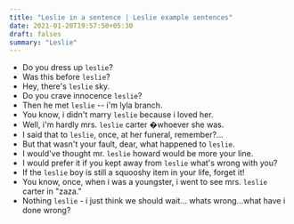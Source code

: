 ```yaml
---
title: "Leslie in a sentence | Leslie example sentences"
date: 2021-01-20T19:57:50+05:30
draft: falses
summary: "Leslie"
---
```

- Do you dress up `leslie`?
- Was this before `leslie`?
- Hey, there's `leslie` sky.
- Do you crave innocence `leslie`?
- Then he met `leslie` -- i'm lyla branch.
- You know, i didn't marry `leslie` because i loved her.
- Well, i'm hardly mrs. `leslie` carter �whoever she was.
- I said that to `leslie`, once, at her funeral, remember?...
- But that wasn't your fault, dear, what happened to `leslie`.
- I would've thought mr. `leslie` howard would be more your line.
- I would prefer it if you kept away from `leslie` what's wrong with you?
- If the `leslie` boy is still a squooshy item in your life, forget it!
- You know, once, when i was a youngster, i went to see mrs. `leslie` carter in "zaza."
- Nothing `leslie` - i just think we should wait... whats wrong...what have i done wrong?
                 
